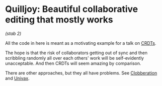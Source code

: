 # Quilljoy: Beautiful collaborative editing that mostly works

*(stab 2)*

All the code in here is meant as a motivating example
for a talk on [CRDTs](https://en.wikipedia.org/wiki/Conflict-free_replicated_data_type).

The hope is that the risk of collaborators getting out of sync
and then scribbling randomly all over each others' work
will be self-evidently unacceptable.
And then CRDTs will seem amazing by comparison.

There are other approaches, but they all have problems.
See [Clobberation](https://github.com/jorendorff/clobberation)
and [Univax](https://github.com/jorendorff/univax).
